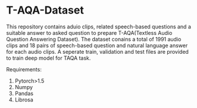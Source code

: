 # T-AQA-Dataset
This repository contains aduio clips, related speech-based questions and a suitable answer to asked question to prepare T-AQA(Textless Audio Question Answering Dataset). The dataset conains a total of 1991 audio clips and 18 pairs of speech-based question and natural language answer for each audio clips. A seperate train, validation and test files are provided to train deep model for TAQA task. 


Requirements:
1. Pytorch>1.5
2. Numpy 
3. Pandas
4. Librosa
